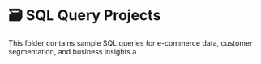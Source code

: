 # 🗃 SQL Query Projects

This folder contains sample SQL queries for e-commerce data, customer segmentation, and business insights.a
